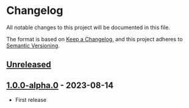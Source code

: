 # Changelog

All notable changes to this project will be documented in this file.

The format is based on [Keep a Changelog](https://keepachangelog.com/en/1.0.0/),
and this project adheres to [Semantic Versioning](https://semver.org/spec/v2.0.0.html).


## [Unreleased]


## [1.0.0-alpha.0] - 2023-08-14

- First release


[unreleased]: https://github.com/thomasperi/mojl-clean-css/compare/v1.0.0-alpha.0...HEAD
[1.0.0-alpha.0]: https://github.com/thomasperi/mojl-clean-css/releases/tag/v1.0.0-alpha.0
